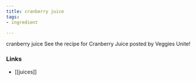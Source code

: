 ```yaml
---
title: cranberry juice
tags:
- ingredient

---
```

cranberry juice See the recipe for Cranberry Juice posted by Veggies Unite!

### Links

* [[juices]]

